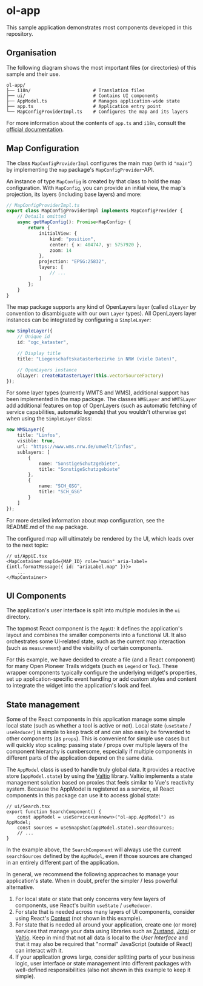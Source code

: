 # ol-app

This sample application demonstrates most components developed in this repository.

## Organisation

The following diagram shows the most important files (or directories) of this sample and their use.

```
ol-app/
├── i18n/                       # Translation files
├── ui/                         # Contains UI components
├── AppModel.ts                 # Manages application-wide state
├── app.ts                      # Application entry point
└── MapConfigProviderImpl.ts    # Configures the map and its layers
```

For more information about the contents of `app.ts` and `i18n`, consult the [official documentation](https://github.com/open-pioneer/trails-starter/tree/main/docs).

## Map Configuration

The class `MapConfigProviderImpl` configures the main map (with id `"main"`) by implementing the `map` package's `MapConfigProvider`-API.

An instance of type `MapConfig` is created by that class to hold the map configuration.
With `MapConfig`, you can provide an initial view, the map's projection, its layers (including base layers) and more:

```ts
// MapConfigProviderImpl.ts
export class MapConfigProviderImpl implements MapConfigProvider {
    // Details omitted
    async getMapConfig(): Promise<MapConfig> {
        return {
            initialView: {
                kind: "position",
                center: { x: 404747, y: 5757920 },
                zoom: 14
            },
            projection: "EPSG:25832",
            layers: [
                // ...
            ]
        };
    }
}
```

The map package supports any kind of OpenLayers layer (called `olLayer` by convention to disambiguate with our own `Layer` types).
All OpenLayers layer instances can be integrated by configuring a `SimpleLayer`:

```ts
new SimpleLayer({
    // Unique id
    id: "ogc_kataster",

    // Display title
    title: "Liegenschaftskatasterbezirke in NRW (viele Daten)",

    // OpenLayers instance
    olLayer: createKatasterLayer(this.vectorSourceFactory)
});
```

For some layer types (currently WMTS and WMS), additional support has been implemented in the map package.
The classes `WMSLayer` and `WMTSLayer` add additional features on top of OpenLayers (such as automatic fetching of service capabilities, automatic legends) that you wouldn't otherwise get when using the `SimpleLayer` class:

```ts
new WMSLayer({
    title: "Linfos",
    visible: true,
    url: "https://www.wms.nrw.de/umwelt/linfos",
    sublayers: [
        {
            name: "SonstigeSchutzgebiete",
            title: "SonstigeSchutzgebiete"
        },
        {
            name: "SCH_GSG",
            title: "SCH_GSG"
        }
    ]
});
```

For more detailed information about map configuration, see the README.md of the `map` package.

The configured map will ultimately be rendered by the UI, which leads over to the next topic:

```tsx
// ui/AppUI.tsx
<MapContainer mapId={MAP_ID} role="main" aria-label={intl.formatMessage({ id: "ariaLabel.map" })}>
    ...
</MapContainer>
```

## UI Components

The application's user interface is split into multiple modules in the `ui` directory.

The topmost React component is the `AppUI`: it defines the application's layout and combines the smaller components into a functional UI.
It also orchestrates some UI-related state, such as the current map interaction (such as `measurement`)
and the visibility of certain components.

For this example, we have decided to create a file (and a React component) for many Open Pioneer Trails widgets (such es `Legend` or `Toc`).
These wrapper components typically configure the underlying widget's properties, set up application-specific event handling or add custom styles and content to integrate the widget into the application's look and feel.

## State management

Some of the React components in this application manage some simple local state (such as whether a tool is active or not).
Local state (`useState` / `useReducer`) is simple to keep track of and can also easily be forwarded to other components (as `props`).
This is convenient for simple use cases but will quickly stop scaling: passing state / props over multiple layers of the component hierarchy is cumbersome, especially if multiple components in different parts of the application depend on the same data.

The `AppModel` class is used to handle truly global data.
It provides a reactive store (`appModel.state`) by using the [Valtio](https://github.com/pmndrs/valtio) library.
Valtio implements a state management solution based on proxies that feels similar to Vue's reactivity system.
Because the AppModel is registered as a service, all React components in this package can use it to access global state:

```tsx
// ui/Search.tsx
export function SearchComponent() {
    const appModel = useService<unknown>("ol-app.AppModel") as AppModel;
    const sources = useSnapshot(appModel.state).searchSources;
    // ...
}
```

In the example above, the `SearchComponent` will always use the current `searchSources` defined by the `AppModel`,
even if those sources are changed in an entirely different part of the application.

In general, we recommend the following approaches to manage your application's state.
When in doubt, prefer the simpler / less powerful alternative.

1. For local state or state that only concerns very few layers of components, use React's builtin `useState` / `useReducer`.
2. For state that is needed across many layers of UI components, consider using React's [Context](https://react.dev/learn/passing-data-deeply-with-context) (not shown in this example).
3. For state that is needed all around your application, create one (or more) services that manage your data using libraries such as [Zustand](https://github.com/pmndrs/zustand), [Jotai](https://github.com/pmndrs/jotai) or [Valtio](https://github.com/pmndrs/valtio). Keep in mind that not all data is local to the _User Interface_ and that it may also be required that "normal" JavaScript (outside of React) can interact with it.
4. If your application grows large, consider splitting parts of your business logic, user interface or state management into different packages with well-defined responsibilities (also not shown in this example to keep it simple).
